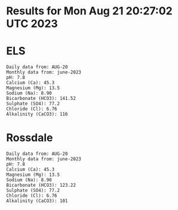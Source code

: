 # Results for Mon Aug 21 20:27:02 UTC 2023
# ELS
```
Daily data from: AUG-20
Monthly data from: june-2023
pH: 7.8
Calcium (Ca): 45.3
Magnesium (Mg): 13.5
Sodium (Na): 8.90
Bicarbonate (HCO3): 141.52
Sulphate (SO4): 77.2
Chloride (Cl): 6.76
Alkalinity (CaCO3): 116
```
# Rossdale
```
Daily data from: AUG-20
Monthly data from: june-2023
pH: 7.8
Calcium (Ca): 45.3
Magnesium (Mg): 13.5
Sodium (Na): 8.90
Bicarbonate (HCO3): 123.22
Sulphate (SO4): 77.2
Chloride (Cl): 6.76
Alkalinity (CaCO3): 101
```
